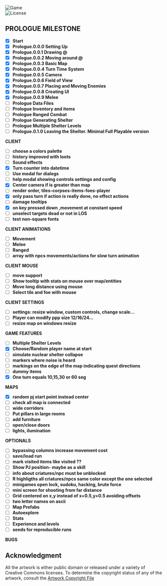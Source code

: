 ![Game](https://img.shields.io/badge/Prologue-0.0.9c-orange.svg)  
![License](https://img.shields.io/badge/license-%20GNU%20AGPLv3%20-brightgreen)  

## PROLOGUE MILESTONE 
- [X] **Start**
- [X] **Prologue.0.0.0 Setting Up**  
- [X] **Prologue.0.0.1 Drawing @**  
- [X] **Prologue.0.0.2 Moving around @**  
- [X] **Prologue.0.0.3 Basic Map**  
- [X] **Prologue.0.0.4 Turn Time System**  
- [X] **Prologue.0.0.5 Camera**  
- [X] **Prologue.0.0.6 Field of View**  
- [X] **Prologue.0.0.7 Placing and Moving Enemies**  
- [X] **Prologue.0.0.8 Creating UI**  
- [X] **Prologue.0.0.9 Melee**  
- [ ] **Prologue Data Files**  
- [ ] **Prologue Inventory and items**  
- [ ] **Prologue Ranged Combat**  
- [ ] **Prologue Generating Shelter**  
- [ ] **Prologue Multiple Shelter Levels**  
- [ ] **Prologue.0.1.0 Leaving the Shelter. Minimal Full Playable version**  

**CLIENT**  
- [ ] **choose a colors palette**  
- [ ] **history improved with loots**  
- [ ] **Sound effects**  
- [X] **Turn counter into datetime**  
- [ ] **Use modal for dialogs**  
- [ ] **help modal showing controls settings and config**  
- [X] **Center camera if is greater than map**  
- [ ] **render order, tiles-corpses-items-foes-player**  
- [X] **only pass turn if action is really done, no effect actions**  
- [ ] **damage tooltips**  
- [X] **on key pressed down ,movement at constant speed**  
- [ ] **unselect targets dead or not in LOS**  
- [ ] **test non-square fonts**  

**CLIENT ANIMATIONS**  
- [ ] **Movement**  
- [ ] **Melee**  
- [ ] **Ranged**  
- [ ] **array with npcs movements/actions for slow turn animation**  

**CLIENT MOUSE**  
- [ ] **move support**  
- [ ] **Show tooltip with stats on mouse over map/entities**  
- [ ] **Move long distance using mouse**   
- [ ] **Select tile and foe with mouse**  

**CLIENT SETTINGS**  
- [ ] **settings: resize window, custom controls, change scale...**  
- [ ] **Player can modify ppp size 12/16/24...**  
- [ ] **resize map on windows resize**  

**GAME FEATURES**  
- [ ] **Multiple Shelter Levels**  
- [X] **Choose/Random player name at start**  
- [ ] **simulate nuclear shelter collapse**  
- [ ] **markers where noise is heard**  
- [ ] **markings on the edge of the map indicating quest directions**  
- [ ] **dummy items**  
- [X] **One turn equals 10,15,30 or 60 seg**  

**MAPS**  
- [X] **random pj start point instead center**  
- [ ] **check all map is connected**  
- [ ] **wide corridors**  
- [ ] **Put pillars in large rooms**  
- [ ] **add furniture**  
- [ ] **open/close doors**  
- [ ] **lights, ilumination**  

**OPTIONALS**   
- [ ] **bypassing columns increase movement cost**  
- [ ] **save/load run**  
- [ ] **mark visited items like visited ??**   
- [ ] **Show PJ position- maybe as a skill**  
- [ ] **info about criatures/npc must be unblocked**  
- [ ] **R highligths all criatures/npcs same color except the one selected**  
- [ ] **minigames open lock, sudoku, hacking, brute force**  
- [ ] **mini screen for shooting from far distance**  
- [ ] **Grid centered on x,y instead of x+0.5,y+0.5 avoiding offsets**  
- [ ] **two letter names on ascii**  
- [ ] **Map Prefabs**  
- [ ] **Autoexplore**  
- [ ] **Stats**  
- [ ] **Experience and levels**  
- [ ] **seeds for reproducible runs**  

**BUGS**  


## **Acknowledgment**

All the artwork is either public domain or released under a variety of Creative Commons licenses. To determine the copyright status of any of the artwork, consult the [Artwork Copyright File](https://github.com/jolav/roguelike-online/blob/main/artwork.txt)


